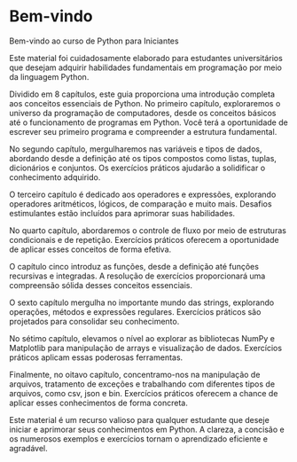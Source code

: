 # Bem-vindo

Bem-vindo ao curso de Python para Iniciantes

Este material foi cuidadosamente elaborado para estudantes universitários que desejam adquirir habilidades fundamentais em programação por meio da linguagem Python.

Dividido em 8 capítulos, este guia proporciona uma introdução completa aos conceitos essenciais de Python. No primeiro capítulo, exploraremos o universo da programação de computadores, desde os conceitos básicos até o funcionamento de programas em Python. Você terá a oportunidade de escrever seu primeiro programa e compreender a estrutura fundamental.

No segundo capítulo, mergulharemos nas variáveis e tipos de dados, abordando desde a definição até os tipos compostos como listas, tuplas, dicionários e conjuntos. Os exercícios práticos ajudarão a solidificar o conhecimento adquirido.

O terceiro capítulo é dedicado aos operadores e expressões, explorando operadores aritméticos, lógicos, de comparação e muito mais. Desafios estimulantes estão incluídos para aprimorar suas habilidades.

No quarto capítulo, abordaremos o controle de fluxo por meio de estruturas condicionais e de repetição. Exercícios práticos oferecem a oportunidade de aplicar esses conceitos de forma efetiva.

O capítulo cinco introduz as funções, desde a definição até funções recursivas e integradas. A resolução de exercícios proporcionará uma compreensão sólida desses conceitos essenciais.

O sexto capítulo mergulha no importante mundo das strings, explorando operações, métodos e expressões regulares. Exercícios práticos são projetados para consolidar seu conhecimento.

No sétimo capítulo, elevamos o nível ao explorar as bibliotecas NumPy e Matplotlib para manipulação de arrays e visualização de dados. Exercícios práticos aplicam essas poderosas ferramentas.

Finalmente, no oitavo capítulo, concentramo-nos na manipulação de arquivos, tratamento de exceções e trabalhando com diferentes tipos de arquivos, como csv, json e bin. Exercícios práticos oferecem a chance de aplicar esses conhecimentos de forma concreta.

Este material é um recurso valioso para qualquer estudante que deseje iniciar e aprimorar seus conhecimentos em Python. A clareza, a concisão e os numerosos exemplos e exercícios tornam o aprendizado eficiente e agradável. 

```{tableofcontents}
```
